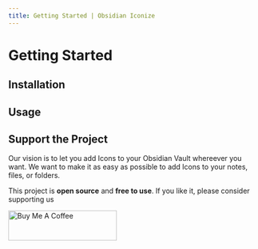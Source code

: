 ```yaml
---
title: Getting Started | Obsidian Iconize
---
```


# Getting Started

## Installation

## Usage

## Support the Project

Our vision is to let you add Icons to your Obsidian Vault whereever you want. We want to make it as easy as possible to add Icons to your notes, files, or folders.

This project is **open source** and **free to use**. If you like it, please consider supporting us

<a href="https://www.buymeacoffee.com/florianwoelki" target="_blank"><img src="https://cdn.buymeacoffee.com/buttons/v2/default-yellow.png" alt="Buy Me A Coffee" style="height: 60px !important;width: 217px !important;" ></a>
